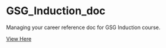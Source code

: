 # GSG_Induction_doc
Managing your career reference doc for GSG Induction course.

[View Here](https://best-practice-and-impact.github.io/GSG_Induction_doc/)
